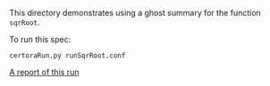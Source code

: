 This directory demonstrates using a ghost summary for the function `sqrRoot`. 

To run this spec:

```certoraRun.py runSqrRoot.conf```

[A report of this run](https://prover.certora.com/output/1902/68b89cb27df24dfabf63cd11f2037aaa?anonymousKey=b0d80e0f1a109c3650d8f340c2408e5ed05a2304)
